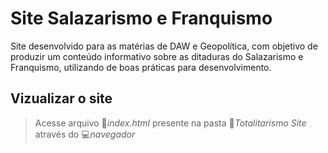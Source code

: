 # Site Salazarismo e Franquismo

Site desenvolvido para as matérias de DAW e Geopolítica, com objetivo de produzir um conteúdo informativo sobre as 
ditaduras do Salazarismo e Franquismo, utilizando de boas práticas para desenvolvimento.

## Vizualizar o site
> Acesse arquivo :page_facing_up:_index.html_ presente na pasta :file_folder:_Totalitarismo Site_ através do :computer:_navegador_
